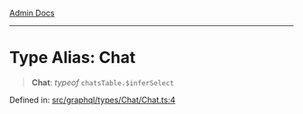 [Admin Docs](/)

***

# Type Alias: Chat

> **Chat**: *typeof* `chatsTable.$inferSelect`

Defined in: [src/graphql/types/Chat/Chat.ts:4](https://github.com/NishantSinghhhhh/talawa-api/blob/f689e29732f10b6ae99c0bb4da8790277c8377f0/src/graphql/types/Chat/Chat.ts#L4)
